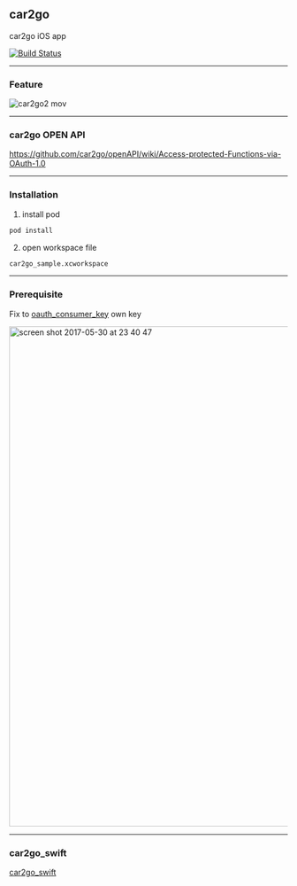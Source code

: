 ## car2go
car2go iOS app


[![Build Status](https://travis-ci.org/filmhomage/car2go.svg?branch=master)](https://travis-ci.org/filmhomage/car2go)

----

### Feature
![car2go2 mov](https://cloud.githubusercontent.com/assets/4126751/26605922/2f75e016-4590-11e7-9819-ec6c0fe6cd6a.gif)


----

### car2go OPEN API
https://github.com/car2go/openAPI/wiki/Access-protected-Functions-via-OAuth-1.0


----

### Installation

1. install pod
```sh
pod install
```

2. open workspace file
```sh 
car2go_sample.xcworkspace 
``` 



----

### Prerequisite
Fix to [oauth_consumer_key](https://github.com/filmhomage/car2go/blob/master/car2go_sample/ViewController/FMViewController%2BApi.m#L18) own key

<img width="903" alt="screen shot 2017-05-30 at 23 40 47" src="https://cloud.githubusercontent.com/assets/4126751/26606268/97e5e046-4591-11e7-9f61-fc1d1e94f640.png">


-----

### car2go_swift
[car2go_swift](https://github.com/filmhomage/car2go_swift)
